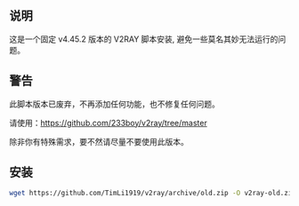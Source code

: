 ## 说明

这是一个固定 v4.45.2 版本的 V2RAY 脚本安装, 避免一些莫名其妙无法运行的问题。

## 警告

此脚本版本已废弃，不再添加任何功能，也不修复任何问题。

请使用：https://github.com/233boy/v2ray/tree/master

除非你有特殊需求，要不然请尽量不要使用此版本。

## 安装

```bash
wget https://github.com/TimLi1919/v2ray/archive/old.zip -O v2ray-old.zip;unzip v2ray-old.zip;cd v2ray-old;chmod +x i*;./i* local
```
